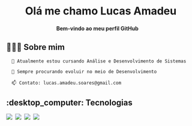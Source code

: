 <h1 align="center">Olá me chamo Lucas Amadeu
<h4 align="center"> Bem-vindo ao meu perfil GitHub <img src="https://user-images.githubusercontent.com/42378118/110234147-e3259600-7f4e-11eb-95be-0c4047144dea.gif" width="15"><br>

<h2 align="left">👨🏻‍💻 Sobre mim</h2>
<p>

      🌱 Atualmente estou cursando Análise e Desenvolvimento de Sistemas 
      
      🚀 Sempre procurando evoluir no meio de Desenvolvimento 
      
      📫 Contato: lucas.amadeu.soares@gmail.com 
 </p>
  
<h2 align="left">:desktop_computer: Tecnologias</h2>

<img src="https://img.shields.io/badge/-Javascript-0D1117?style=for-the-badge&logo=JavaScript&logoColor=yellow&labelColor=0D1117"/>&nbsp;
<img src="https://img.shields.io/badge/-HTML-0D1117?style=for-the-badge&logo=HTML5&labelColor=0D1117"/>&nbsp;
<img src="https://img.shields.io/badge/-CSS-0D1117?style=for-the-badge&logo=CSS3&logoColor=1572B6&labelColor=0D1117"/>&nbsp;
<img src="https://img.shields.io/badge/-REACT-0D1117?style=for-the-badge&logo=REACT&logoColor=61DBFB&labelColor=0D1117"/>&nbsp;
   
<!--
**lucasamadeuu/lucasamadeuu** is a ✨ _special_ ✨ repository because its `README.md` (this file) appears on your GitHub profile.

Here are some ideas to get you started:

- 🔭 I’m currently working on ...
- 🌱 I’m currently learning ...
- 👯 I’m looking to collaborate on ...
- 🤔 I’m looking for help with ...
- 💬 Ask me about ...
- 📫 How to reach me: ...
- 😄 Pronouns: ...
- ⚡ Fun fact: ...
-->
